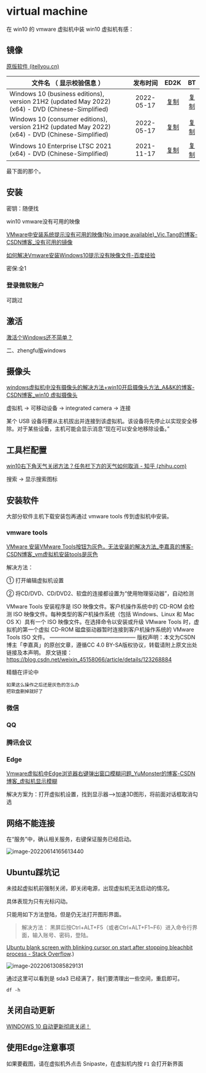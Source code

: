 # virtual machine

在 win10 的 vmware 虚拟机中装 win10 虚拟机有感：

## 镜像

[原版软件 (itellyou.cn)](https://next.itellyou.cn/Original/)

| 文件名 （ 显示校验信息 ）                                    |  发布时间  |            ED2K            |             BT             |
| ------------------------------------------------------------ | :--------: | :------------------------: | :------------------------: |
| Windows 10 (business editions), version 21H2 (updated May 2022) (x64) - DVD (Chinese-Simplified) | 2022-05-17 | [复制](javascript:void(0)) | [复制](javascript:void(0)) |
| Windows 10 (consumer editions), version 21H2 (updated May 2022) (x64) - DVD (Chinese-Simplified) | 2022-05-17 | [复制](javascript:void(0)) | [复制](javascript:void(0)) |
| Windows 10 Enterprise LTSC 2021 (x64) - DVD (Chinese-Simplified) | 2021-11-17 | [复制](javascript:void(0)) | [复制](javascript:void(0)) |

最下面的那个。

## 安装

密钥：随便找

win10 vmware没有可用的映像

[VMware中安装系统提示没有可用的映像\(No image available\)\_Vic\.Tang的博客\-CSDN博客\_没有可用的镜像](https://blog.csdn.net/vic0228/article/details/37565035)

[如何解决Vmware安装Windows10提示没有映像文件\-百度经验](https://jingyan.baidu.com/article/e2284b2b3127bfa3e7118d75.html)

密保:全1

### 登录微软账户

可跳过

## 激活

[激活个Windows还不简单？](https://mp.weixin.qq.com/s/gzvo5tFAr7bxwfXJ3bc0aA)

二、zhengfu版windows

## 摄像头

[windows虚拟机中没有摄像头的解决方法+win10开启摄像头方法_A&&K的博客-CSDN博客_win10 虚拟摄像头](https://blog.csdn.net/weixin_46709219/article/details/110099171)

虚拟机 -> 可移动设备 -> integrated camera -> 连接

某个 USB 设备将要从主机拔出并连接到该虚拟机。该设备将先停止以实现安全移除。对于某些设备，主机可能会显示消息“现在可以安全地移除设备。”

## 工具栏配置

[win10右下角天气关闭方法？任务栏下方的天气如何取消 - 知乎 (zhihu.com)](https://zhuanlan.zhihu.com/p/382004738)

搜索 -> 显示搜索图标

## 安装软件

大部分软件主机下载安装包再通过 vmware tools 传到虚拟机中安装。

### vmware tools

[VMware 安装VMware Tools按钮为灰色，无法安装的解决方法_李嘉真的博客-CSDN博客_vm虚拟机安装tools是灰色](https://blog.csdn.net/weixin_45158066/article/details/123268884)

解决方法：

① 打开编辑虚拟机设置

② 将CD/DVD、CD/DVD2、软盘的连接都设置为“使用物理驱动器”，自动检测

VMware Tools 安装程序是 ISO 映像文件。客户机操作系统中的 CD-ROM 会检测 ISO 映像文件。每种类型的客户机操作系统（包括 Windows、Linux 和 Mac OS X）具有一个 ISO 映像文件。在选择命令以安装或升级 VMware Tools 时，虚拟机的第一个虚拟 CD-ROM 磁盘驱动器暂时连接到客户机操作系统的 VMware Tools ISO 文件。
————————————————
版权声明：本文为CSDN博主「李嘉真」的原创文章，遵循CC 4.0 BY-SA版权协议，转载请附上原文出处链接及本声明。
原文链接：https://blog.csdn.net/weixin_45158066/article/details/123268884

精髓在评论中

```shell
如果这么操作之后还是灰色的怎么办
把软盘删掉就好了
```

### 微信

### QQ

### 腾讯会议

### Edge

[Vmware虚拟机中Edge浏览器右键弹出窗口模糊问题\_YuMonster的博客\-CSDN博客\_虚拟机显示模糊](https://blog.csdn.net/YYBHAHAHA/article/details/123836495)

解决方案为：打开虚拟机设置，找到显示器——>加速3D图形，将前面对话框取消勾选

## 网络不能连接

在“服务”中，确认相关服务，右键保证服务已经启动。

![image-20220614165613440](img/image-20220614165613440.png)



## Ubuntu踩坑记

未挂起虚拟机前强制关闭，即关闭电源，出现虚拟机无法启动的情况。

具体表现为只有光标闪动。

只能用如下方法登陆，但是仍无法打开图形界面。

> 解决方法： 黑屏后按Ctrl+ALT+F5（或者Ctrl+ALT+F1~F6）进入命令行界面，输入账号、密码，登陆。

[Ubuntu blank screen with blinking cursor on start after stopping bleachbit process \- Stack Overflow](https://stackoverflow.com/questions/69751468/ubuntu-blank-screen-with-blinking-cursor-on-start-after-stopping-bleachbit-proce#:~:text=This%20can%20be%20resolved%20by,%2F...%22).)

![image-20220613085829131](img/image-20220613085829131.png)

通过这里可以看到是 sda3 已经满了，我们要清理出一些空间，重启即可。

```shell
df -h
```



## 关闭自动更新

[WINDOWS 10 自动更新彻底关闭！](https://aopos.es/pages/windows-10-%E8%87%AA%E5%8A%A8%E6%9B%B4%E6%96%B0%E5%BD%BB%E5%BA%95%E5%85%B3%E9%97%AD)

## 使用Edge注意事项

如果要截图，请在虚拟机外点击 Snipaste，在虚拟机内按 `F1` 会打开新界面

